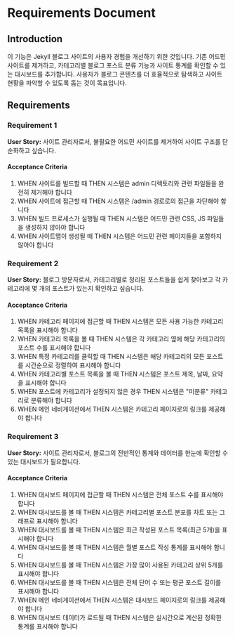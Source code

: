 # Requirements Document

## Introduction

이 기능은 Jekyll 블로그 사이트의 사용자 경험을 개선하기 위한 것입니다. 기존 어드민 사이트를 제거하고, 카테고리별 블로그 포스트 분류 기능과 사이트 통계를 확인할 수 있는 대시보드를 추가합니다. 사용자가 블로그 콘텐츠를 더 효율적으로 탐색하고 사이트 현황을 파악할 수 있도록 돕는 것이 목표입니다.

## Requirements

### Requirement 1

**User Story:** 사이트 관리자로서, 불필요한 어드민 사이트를 제거하여 사이트 구조를 단순화하고 싶습니다.

#### Acceptance Criteria

1. WHEN 사이트를 빌드할 때 THEN 시스템은 admin 디렉토리와 관련 파일들을 완전히 제거해야 합니다
2. WHEN 사이트에 접근할 때 THEN 시스템은 /admin 경로로의 접근을 차단해야 합니다
3. WHEN 빌드 프로세스가 실행될 때 THEN 시스템은 어드민 관련 CSS, JS 파일들을 생성하지 않아야 합니다
4. WHEN 사이트맵이 생성될 때 THEN 시스템은 어드민 관련 페이지들을 포함하지 않아야 합니다

### Requirement 2

**User Story:** 블로그 방문자로서, 카테고리별로 정리된 포스트들을 쉽게 찾아보고 각 카테고리에 몇 개의 포스트가 있는지 확인하고 싶습니다.

#### Acceptance Criteria

1. WHEN 카테고리 페이지에 접근할 때 THEN 시스템은 모든 사용 가능한 카테고리 목록을 표시해야 합니다
2. WHEN 카테고리 목록을 볼 때 THEN 시스템은 각 카테고리 옆에 해당 카테고리의 포스트 수를 표시해야 합니다
3. WHEN 특정 카테고리를 클릭할 때 THEN 시스템은 해당 카테고리의 모든 포스트를 시간순으로 정렬하여 표시해야 합니다
4. WHEN 카테고리별 포스트 목록을 볼 때 THEN 시스템은 포스트 제목, 날짜, 요약을 표시해야 합니다
5. WHEN 포스트에 카테고리가 설정되지 않은 경우 THEN 시스템은 "미분류" 카테고리로 분류해야 합니다
6. WHEN 메인 네비게이션에서 THEN 시스템은 카테고리 페이지로의 링크를 제공해야 합니다

### Requirement 3

**User Story:** 사이트 관리자로서, 블로그의 전반적인 통계와 데이터를 한눈에 확인할 수 있는 대시보드가 필요합니다.

#### Acceptance Criteria

1. WHEN 대시보드 페이지에 접근할 때 THEN 시스템은 전체 포스트 수를 표시해야 합니다
2. WHEN 대시보드를 볼 때 THEN 시스템은 카테고리별 포스트 분포를 차트 또는 그래프로 표시해야 합니다
3. WHEN 대시보드를 볼 때 THEN 시스템은 최근 작성된 포스트 목록(최근 5개)을 표시해야 합니다
4. WHEN 대시보드를 볼 때 THEN 시스템은 월별 포스트 작성 통계를 표시해야 합니다
5. WHEN 대시보드를 볼 때 THEN 시스템은 가장 많이 사용된 카테고리 상위 5개를 표시해야 합니다
6. WHEN 대시보드를 볼 때 THEN 시스템은 전체 단어 수 또는 평균 포스트 길이를 표시해야 합니다
7. WHEN 메인 네비게이션에서 THEN 시스템은 대시보드 페이지로의 링크를 제공해야 합니다
8. WHEN 대시보드 데이터가 로드될 때 THEN 시스템은 실시간으로 계산된 정확한 통계를 표시해야 합니다